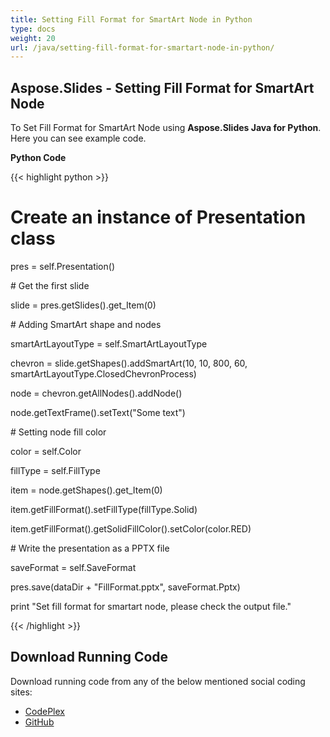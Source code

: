 ```yaml
---
title: Setting Fill Format for SmartArt Node in Python
type: docs
weight: 20
url: /java/setting-fill-format-for-smartart-node-in-python/
---
```


## **Aspose.Slides - Setting Fill Format for SmartArt Node**
To Set Fill Format for SmartArt Node using **Aspose.Slides Java for Python**. Here you can see example code.

**Python Code**

{{< highlight python >}}

 # Create an instance of Presentation class

pres = self.Presentation()

\# Get the first slide

slide = pres.getSlides().get_Item(0)

\# Adding SmartArt shape and nodes

smartArtLayoutType = self.SmartArtLayoutType

chevron = slide.getShapes().addSmartArt(10, 10, 800, 60, smartArtLayoutType.ClosedChevronProcess)

node = chevron.getAllNodes().addNode()

node.getTextFrame().setText("Some text")

\# Setting node fill color

color = self.Color

fillType = self.FillType

item = node.getShapes().get_Item(0)

item.getFillFormat().setFillType(fillType.Solid)

item.getFillFormat().getSolidFillColor().setColor(color.RED)

\# Write the presentation as a PPTX file

saveFormat = self.SaveFormat

pres.save(dataDir + "FillFormat.pptx", saveFormat.Pptx)

print "Set fill format for smartart node, please check the output file."

{{< /highlight >}}
## **Download Running Code**
Download running code from any of the below mentioned social coding sites:

- [CodePlex](https://asposeslidesjavapython.codeplex.com/releases/view/620922)
- [GitHub](https://github.com/aspose-slides/Aspose.Slides-for-Java/releases/tag/Aspose.Slides_Java_for_Python-v1.0)
